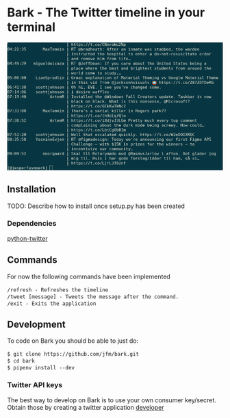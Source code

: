 # Bark - The Twitter timeline in your terminal
![Screenshot](screenshot.png)

## Installation
TODO: Describe how to install once setup.py has been created

### Dependencies
[python-twitter](https://github.com/bear/python-twitter)

## Commands
For now the following commands have been implemented

```
/refresh - Refreshes the timeline
/tweet [message] - Tweets the message after the command.
/exit - Exits the application
```

## Development
To code on Bark you should be able to just do:

```shell
$ git clone https://github.com/jfm/bark.git
$ cd bark
$ pipenv install --dev 
```

### Twitter API keys
The best way to develop on Bark is to use your own consumer key/secret. Obtain those by creating a twitter application [developer](https://apps.twitter.com/)
